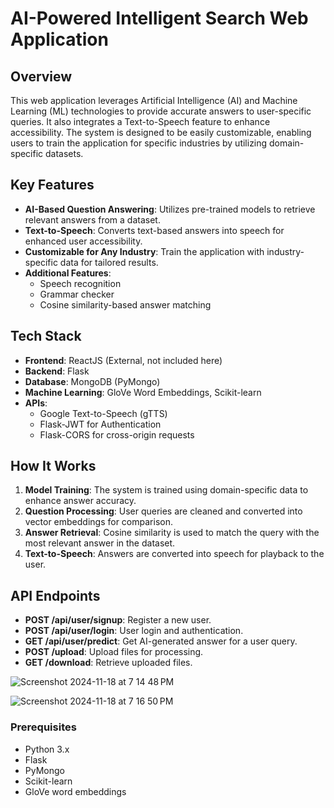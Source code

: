 # AI-Powered Intelligent Search Web Application

## Overview

This web application leverages Artificial Intelligence (AI) and Machine Learning (ML) technologies to provide accurate answers to user-specific queries. It also integrates a Text-to-Speech feature to enhance accessibility. The system is designed to be easily customizable, enabling users to train the application for specific industries by utilizing domain-specific datasets.

## Key Features

- **AI-Based Question Answering**: Utilizes pre-trained models to retrieve relevant answers from a dataset.
- **Text-to-Speech**: Converts text-based answers into speech for enhanced user accessibility.
- **Customizable for Any Industry**: Train the application with industry-specific data for tailored results.
- **Additional Features**:
  - Speech recognition
  - Grammar checker
  - Cosine similarity-based answer matching

## Tech Stack

- **Frontend**: ReactJS (External, not included here)
- **Backend**: Flask
- **Database**: MongoDB (PyMongo)
- **Machine Learning**: GloVe Word Embeddings, Scikit-learn
- **APIs**:
  - Google Text-to-Speech (gTTS)
  - Flask-JWT for Authentication
  - Flask-CORS for cross-origin requests

## How It Works

1. **Model Training**: The system is trained using domain-specific data to enhance answer accuracy.
2. **Question Processing**: User queries are cleaned and converted into vector embeddings for comparison.
3. **Answer Retrieval**: Cosine similarity is used to match the query with the most relevant answer in the dataset.
4. **Text-to-Speech**: Answers are converted into speech for playback to the user.

## API Endpoints

- **POST /api/user/signup**: Register a new user.
- **POST /api/user/login**: User login and authentication.
- **GET /api/user/predict**: Get AI-generated answer for a user query.
- **POST /upload**: Upload files for processing.
- **GET /download**: Retrieve uploaded files.

![Screenshot 2024-11-18 at 7 14 48 PM](https://github.com/user-attachments/assets/df8347df-cc3e-4818-8f72-707797761ff4)

![Screenshot 2024-11-18 at 7 16 50 PM](https://github.com/user-attachments/assets/cc730ee9-ed62-45f2-98bf-2ac07722312f)

### Prerequisites

- Python 3.x
- Flask
- PyMongo
- Scikit-learn
- GloVe word embeddings

